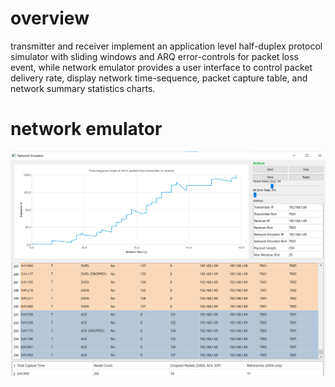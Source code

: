 # overview
transmitter and receiver implement an application level half-duplex protocol simulator with sliding windows and ARQ error-controls for packet loss event, while network emulator provides a user interface to control packet delivery rate, display network time-sequence, packet capture table, and network summary statistics charts.

# network emulator
![network emulator](assets/network_emulator.png?raw=true "network emulator")